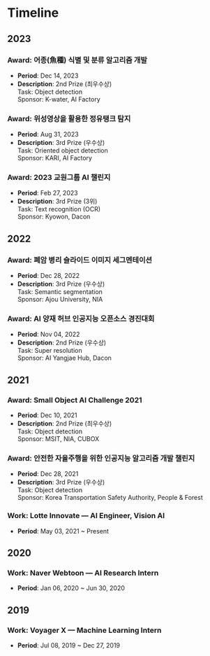 # Timeline

## 2023
### Award: 어종(魚種) 식별 및 분류 알고리즘 개발  
- **Period**: Dec 14, 2023  
- **Description**: 2nd Prize (최우수상) <br>Task: Object detection <br>Sponsor: K-water, AI Factory  

### Award: 위성영상을 활용한 정유탱크 탐지  
- **Period**: Aug 31, 2023  
- **Description**: 3rd Prize (우수상) <br>Task: Oriented object detection <br>Sponsor: KARI, AI Factory  

### Award: 2023 교원그룹 AI 챌린지  
- **Period**: Feb 27, 2023  
- **Description**: 3rd Prize (3위) <br>Task: Text recognition (OCR) <br>Sponsor: Kyowon, Dacon  


## 2022
### Award: 폐암 병리 슬라이드 이미지 세그멘테이션  
- **Period**: Dec 28, 2022  
- **Description**: 3rd Prize (우수상) <br>Task: Semantic segmentation <br>Sponsor: Ajou University, NIA  

### Award: AI 양재 허브 인공지능 오픈소스 경진대회  
- **Period**: Nov 04, 2022  
- **Description**: 2nd Prize (우수상) <br>Task: Super resolution <br>Sponsor: AI Yangjae Hub, Dacon  


## 2021
### Award: Small Object AI Challenge 2021  
- **Period**: Dec 10, 2021  
- **Description**: 2nd Prize (최우수상) <br>Task: Object detection <br>Sponsor: MSIT, NIA, CUBOX  

### Award: 안전한 자율주행을 위한 인공지능 알고리즘 개발 챌린지  
- **Period**: Dec 28, 2021  
- **Description**: 3rd Prize (우수상) <br>Task: Object detection <br>Sponsor: Korea Transportation Safety Authority, People & Forest  


### Work: Lotte Innovate — AI Engineer, Vision AI  
- **Period**: May 03, 2021 ~ Present  


## 2020
### Work: Naver Webtoon — AI Research Intern  
- **Period**: Jan 06, 2020 ~ Jun 30, 2020  


## 2019
### Work: Voyager X — Machine Learning Intern  
- **Period**: Jul 08, 2019 ~ Dec 27, 2019  
